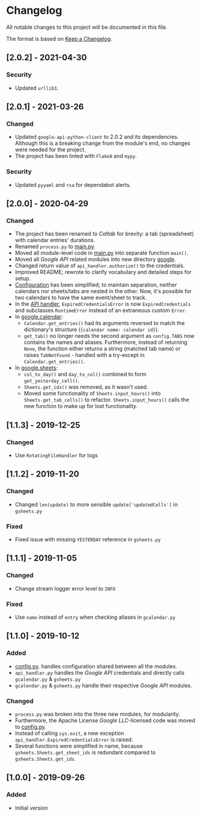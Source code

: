 # Changelog
All notable changes to this project will be documented in this file.

The format is based on [Keep a Changelog](https://keepachangelog.com/en/1.0.0/).

## [2.0.2] - 2021-04-30
### Security
- Updated `urllib3`.

## [2.0.1] - 2021-03-26
### Changed
- Updated `google-api-python-client` to 2.0.2 and its dependencies. Although this is a breaking change from the module's end, no changes were needed for the project.
- The project has been linted with `Flake8` and `mypy`.

### Security
- Updated `pyyaml` and `rsa` for dependabot alerts.

## [2.0.0] - 2020-04-29
### Changed
- The project has been renamed to *Caltab* for brevity: a tab (spreadsheet) with calendar entries' durations.
- Renamed `process.py` to [main.py](main.py).
- Moved all module-level code in [main.py](main.py) into separate function `main()`.
- Moved all *Google API* related modules into new directory [google](google).
- Changed return value of `api_handler.authorize()` to the credentials.
- Improved README; rewrote to clarify vocabulary and detailed steps for setup.
- [Configuration](config.yaml.example) has been simplified; to maintain separation, neither calendars nor sheets/tabs are nested in the other. Now, it's possible for two calendars to have the same event/sheet to track.
- In the [API handler](google/api_handler.py), `ExpiredCredentialsError` is now `ExpiredCredentials` and subclasses `RuntimeError` instead of an extraneous custom `Error`.
- In [google.calendar](google/calendar.py):
    - `Calendar.get_entries()` had its arguments reversed to match the dictionary's structure (`{calendar name: calendar id}`).
    - `get_tab()` no longer needs the second argument as `config.TABS` now contains the names and aliases. Furthermore, instead of returning `None`, the function either returns a string (matched tab name) or raises `TabNotFound` - handled with a try-except in `Calendar.get_entries()`.
- In [google.sheets](google/sheets.py):
    - `col_to_day()` and `day_to_col()` combined to form `get_yesterday_cell()`.
    - `Sheets.get_ids()` was removed, as it wasn't used.
    - Moved some functionality of `Sheets.input_hours()` into `Sheets.get_tab_cells()` to refactor. `Sheets.input_hours()` calls the new function to make up for lost functionality.

## [1.1.3] - 2019-12-25
### Changed
- Use `RotatingFileHandler` for logs

## [1.1.2] - 2019-11-20
### Changed
- Changed `len(update)` to more sensible `update['updatedCells']` in `gsheets.py`

### Fixed
- Fixed issue with missing `YESTERDAY` reference in `gsheets.py`

## [1.1.1] - 2019-11-05
### Changed
- Change stream logger error level to `INFO`

### Fixed
- Use `name` instead of `entry` when checking aliases in `gcalendar.py`

## [1.1.0] - 2019-10-12
### Added
- [config.py]. handles configuration shared between all the modules.
- `api_handler.py` handles the *Google API* credentials and directly calls `gcalendar.py` & `gsheets.py`
- `gcalendar.py` & `gsheets.py` handle their respective *Google API* modules.

### Changed
- `process.py` was broken into the three new modules, for modularity.
- Furthermore, the Apache License *Google LLC*-licensed code was moved to [config.py].
- Instead of calling `sys.exit`, a new exception `api_handler.ExpiredCredentialsError` is raised.
- Several functions were simplified in name, because `gsheets.Sheets.get_sheet_ids` is redundant compared to `gsheets.Sheets.get_ids`.

## [1.0.0] - 2019-09-26
### Added
- Initial version

[config.py]: config.py
